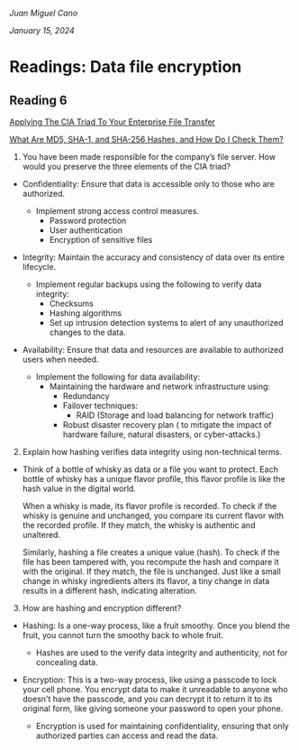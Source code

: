 *Juan Miguel Cano*

*January 15, 2024*

# Readings: Data file encryption

## Reading 6 

[Applying The CIA Triad To Your Enterprise File Transfer](https://www.jscape.com/blog/implementing-the-cia-triad-when-transferring-files-through-the-internet)

[What Are MD5, SHA-1, and SHA-256 Hashes, and How Do I Check Them?](https://www.howtogeek.com/67241/htg-explains-what-are-md5-sha-1-hashes-and-how-do-i-check-them/)

1. You have been made responsible for the company’s file server. How would you preserve the three elements of the CIA triad?
- Confidentiality: Ensure that data is accessible only to those who are authorized.
    - Implement strong access control measures.
        - Password protection
        - User authentication
        - Encryption of sensitive files

- Integrity: Maintain the accuracy and consistency of data over its entire lifecycle.
    - Implement regular backups using the following to verify data integrity:
        - Checksums
        - Hashing algorithms
        - Set up intrusion detection systems to alert of any unauthorized changes to the data.
- Availability: Ensure that data and resources are available to authorized users when needed.
    - Implement the following for data availability:
        - Maintaining the hardware and network infrastructure using:
            - Redundancy
            - Failover techniques:
                - RAID (Storage and load balancing for network traffic)
            - Robust disaster recovery plan ( to mitigate the impact of hardware failure, natural disasters, or cyber-attacks.)


2. Explain how hashing verifies data integrity using non-technical terms.
- Think of a bottle of whisky as data or a file you want to protect. Each bottle of whisky has a unique flavor profile, this flavor profile is like the hash value in the digital world.

     When a whisky is made, its flavor profile is recorded. To check if the whisky is genuine and unchanged, you compare its current flavor with the recorded profile. If they match, the whisky is authentic and unaltered. 
     
     Similarly, hashing a file creates a unique value (hash). To check if the file has been tampered with, you recompute the hash and compare it with the original. If they match, the file is unchanged. Just like a small change in whisky ingredients alters its flavor, a tiny change in data results in a different hash, indicating alteration.

3. How are hashing and encryption different?
- Hashing: Is a one-way process, like a fruit smoothy. Once you blend the fruit, you cannot turn the smoothy back to whole fruit. 
    - Hashes are used to the verify data integrity and authenticity, not for concealing data.

- Encryption: This is a two-way process, like using a passcode to lock your cell phone. You encrypt data to make it unreadable to anyone who doesn't have the passcode, and you can decrypt it to return it to its original form, like giving someone your password to open your phone. 
    - Encryption is used for maintaining confidentiality, ensuring that only authorized parties can access and read the data.
